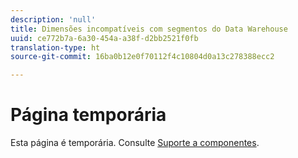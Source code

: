 ```yaml
---
description: 'null'
title: Dimensões incompatíveis com segmentos do Data Warehouse
uuid: ce772b7a-6a30-454a-a38f-d2bb2521f0fb
translation-type: ht
source-git-commit: 16ba0b12e0f70112f4c10804d0a13c278388ecc2

---
```



# Página temporária

<!-- This page is a duplicate of dimension-support.md. Once internal redirects are in place, we can remove this page and point it to dimension-support.md. -->

Esta página é temporária. Consulte [Suporte a componentes](component-support.md).
